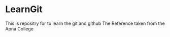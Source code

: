 # LearnGit
  This is repositry for to learn the git and github
  The Reference taken from the Apna College
